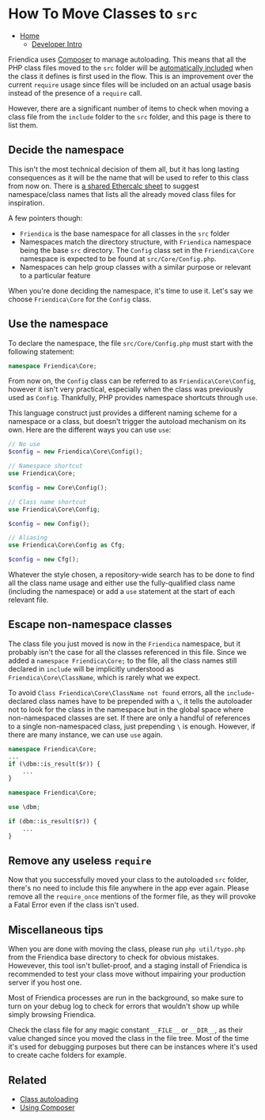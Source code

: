 How To Move Classes to `src`
==============

* [Home](help)
  * [Developer Intro](help/Developers-Intro)

Friendica uses [Composer](help/Composer) to manage autoloading.
This means that all the PHP class files moved to the `src` folder will be [automatically included](help/autoloader) when the class it defines is first used in the flow.
This is an improvement over the current `require` usage since files will be included on an actual usage basis instead of the presence of a `require` call.

However, there are a significant number of items to check when moving a class file from the `include` folder to the `src` folder, and this page is there to list them.

## Decide the namespace

This isn't the most technical decision of them all, but it has long lasting consequences as it will be the name that will be used to refer to this class from now on.
There is [a shared Ethercalc sheet](https://ethercalc.org/friendica_classes) to suggest namespace/class names that lists all the already moved class files for inspiration.

A few pointers though:
* `Friendica` is the base namespace for all classes in the `src` folder
* Namespaces match the directory structure, with `Friendica` namespace being the base `src` directory. The `Config` class set in the `Friendica\Core` namespace is expected to be found at `src/Core/Config.php`.
* Namespaces can help group classes with a similar purpose or relevant to a particular feature

When you're done deciding the namespace, it's time to use it.
Let's say we choose `Friendica\Core` for the `Config` class.

## Use the namespace

To declare the namespace, the file `src/Core/Config.php` must start with the following statement:

````php
namespace Friendica\Core;
````

From now on, the `Config` class can be referred to as `Friendica\Core\Config`, however it isn't very practical, especially when the class was previously used as `Config`.
Thankfully, PHP provides namespace shortcuts through `use`.

This language construct just provides a different naming scheme for a namespace or a class, but doesn't trigger the autoload mechanism on its own.
Here are the different ways you can use `use`:

````php
// No use
$config = new Friendica\Core\Config();
````
````php
// Namespace shortcut
use Friendica\Core;

$config = new Core\Config();
````
````php
// Class name shortcut
use Friendica\Core\Config;

$config = new Config();
````
````php
// Aliasing
use Friendica\Core\Config as Cfg;

$config = new Cfg();
````

Whatever the style chosen, a repository-wide search has to be done to find all the class name usage and either use the fully-qualified class name (including the namespace) or add a `use` statement at the start of each relevant file.

## Escape non-namespace classes

The class file you just moved is now in the `Friendica` namespace, but it probably isn't the case for all the classes referenced in this file.
Since we added a `namespace Friendica\Core;` to the file, all the class names still declared in `include` will be implicitly understood as `Friendica\Core\ClassName`, which is rarely what we expect.

To avoid `Class Friendica\Core\ClassName not found` errors, all the `include`-declared class names have to be prepended with a `\`, it tells the autoloader not to look for the class in the namespace but in the global space where non-namespaced classes are set.
If there are only a handful of references to a single non-namespaced class, just prepending `\` is enough. However, if there are many instance, we can use `use` again.

````php
namespace Friendica\Core;
...
if (\dbm::is_result($r)) {
    ...
}
````
````php
namespace Friendica\Core;

use \dbm;

if (dbm::is_result($r)) {
    ...
}
````

## Remove any useless `require`

Now that you successfully moved your class to the autoloaded `src` folder, there's no need to include this file anywhere in the app ever again.
Please remove all the `require_once` mentions of the former file, as they will provoke a Fatal Error even if the class isn't used.

## Miscellaneous tips

When you are done with moving the class, please run `php util/typo.php` from the Friendica base directory to check for obvious mistakes.
Howevever, this tool isn't bullet-proof, and a staging install of Friendica is recommended to test your class move without impairing your production server if you host one.

Most of Friendica processes are run in the background, so make sure to turn on your debug log to check for errors that wouldn't show up while simply browsing Friendica.

Check the class file for any magic constant `__FILE__` or `__DIR__`, as their value changed since you moved the class in the file tree.
Most of the time it's used for debugging purposes but there can be instances where it's used to create cache folders for example.

## Related

* [Class autoloading](help/autoloader)
* [Using Composer](help/Composer)